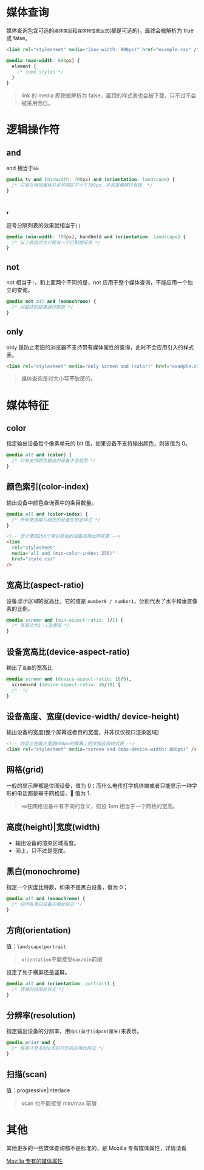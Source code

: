 # 媒体查询

媒体查询包含可选的`媒体类型`和`媒体特性表达式`(都是可选的)。最终会被解析为 true 或 false。

```html
<link rel="stylesheet" media="(max-width: 800px)" href="example.css" />
```

```css
@media (max-width: 600px) {
  element {
    /* some styles */
  }
}
```

> link 的 media 即使被解析为 false，置顶的样式表也会被下载，只不过不会被采用而已。

# 逻辑操作符

## and

and 相当于`&&`

```css
@media tv and (minwidth: 700px) and (orientation: landscape) {
  /* 只有在电视媒体并且可视区不小于700px，并且是横屏时有效  */
}
```

## ,

逗号分隔列表的效果就相当于`||`

```css
@media (min-width: 700px), handheld and (orientation: landscape) {
  /* 以上表达式也只要有一个匹配就采用 */
}
```

## not

not 相当于`!`。和上面两个不同的是，not 应用于整个媒体查询，不能应用一个独立的查询。

```css
@media not all and (monochrome) {
  /* 对最终的结果进行取否 */
}
```

## only

only 是防止老旧的浏览器不支持带有媒体属性的查询，此时不会应用引入的样式表。

```html
<link rel="stylesheet" media="only screen and (color)" href="example.css" />
```

> 媒体查询是对大小写**不**敏感的。

# 媒体特征

## color

指定输出设备每个像素单元的 bit 值，如果设备不支持输出颜色，则该值为 0。

```css
@media all and (color) {
  /* 只有支持颜色输出的设备才会启用 */
}
```

## 颜色索引(color-index)

输出设备中颜色查询表中的条目数量。

```css
@media all and (color-index) {
  /* 所有使用索引颜色的设备应用此样式 */
}
```

```html
<!-- 至少使用256个索引颜色的设备应用此样式表 -->
<link
  rel="stylesheet"
  media="all and (min-color-index: 256)"
  href="style.css"
/>
```

## 宽高比(aspect-ratio)

设备*显示区域*的宽高比，它的值是 `number0 / number1`，分别代表了水平和垂直像素的比例。

```css
@media screen and (min-aspect-ratio: 1/1) {
  /* 宽高比为1：1及更高 */
}
```

## 设备宽高比(device-aspect-ratio)

输出了`设备`的宽高比

```css
@media screen and (device-aspect-ratio: 16/9),
  screenand (device-aspect-ratio: 16/10) {
  /*  */
}
```

## 设备高度、宽度(device-width/ device-height)

输出设备的宽度(整个屏幕或者页的宽度，并非仅仅视口渲染区域)

```html
<!-- 向显示在最大宽度800px的屏幕上的文档应用样式表 -->
<link rel="stylesheet" media="screen and (max-device-width: 800px)" />
```

## 网格(grid)

一般的显示屏都是位图设备，值为 0；而什么电传打字机终端或者只能显示一种字形的电话都是基于网格袋， 值为 1.

> `em`在网格设备中有不同的含义，假设 1em 相当于一个网格的宽高。

## 高度(height)|宽度(width)

- 输出设备的渲染区域高度。
- 同上，只不过是宽度。

## 黑白(monochrome)

指定一个灰度比特数，如果不是黑白设备，值为 0；

```css
@media all and (monochrome) {
  /* 向所有黑白设备应用此样式 */
}
```

## 方向(orientation)

值：`landscape|portrait`

> `orientation`不能接受`max/min`前缀

设定了处于横屏还是竖屏。

```css
@media all and (orientation: portrait) {
  /* 竖屏时启用此样式 */
}
```

## 分辨率(resolution)

指定输出设备的分辨率，用`dpi(英寸)|dpcm(厘米)`来表示。

```css
@media print and {
  /* 每英寸至多300点的打印机应用此样式 */
}
```

## 扫描(scan)

值：progressive|interlace

> scan 也不能接受 min/max 前缀

# 其他

其他更多的一些媒体查询都不是标准的，是 Mozilla 专有媒体属性，详情请看

[Mozilla 专有的媒体属性](https://developer.mozilla.org/zh-CN/docs/Web/Guide/CSS/Media_queries#Mozilla%E4%B8%93%E6%9C%89%E7%9A%84%E5%AA%92%E4%BD%93%E5%B1%9E%E6%80%A7)
